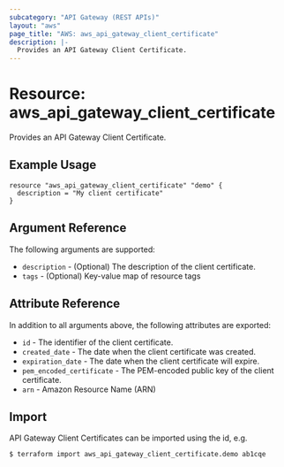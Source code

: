 ```yaml
---
subcategory: "API Gateway (REST APIs)"
layout: "aws"
page_title: "AWS: aws_api_gateway_client_certificate"
description: |-
  Provides an API Gateway Client Certificate.
---
```


# Resource: aws_api_gateway_client_certificate

Provides an API Gateway Client Certificate.

## Example Usage

```hcl
resource "aws_api_gateway_client_certificate" "demo" {
  description = "My client certificate"
}
```

## Argument Reference

The following arguments are supported:

* `description` - (Optional) The description of the client certificate.
* `tags` - (Optional) Key-value map of resource tags


## Attribute Reference

In addition to all arguments above, the following attributes are exported:

* `id` - The identifier of the client certificate.
* `created_date` - The date when the client certificate was created.
* `expiration_date` - The date when the client certificate will expire.
* `pem_encoded_certificate` - The PEM-encoded public key of the client certificate.
* `arn` - Amazon Resource Name (ARN)

## Import

API Gateway Client Certificates can be imported using the id, e.g.

```
$ terraform import aws_api_gateway_client_certificate.demo ab1cqe
```
